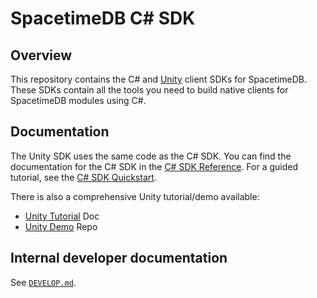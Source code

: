 # SpacetimeDB C# SDK

## Overview

This repository contains the C# and [Unity](https://unity.com/) client SDKs for SpacetimeDB. These SDKs contain all the tools you need to build native clients for SpacetimeDB modules using C#.

## Documentation

The Unity SDK uses the same code as the C# SDK. You can find the documentation for the C# SDK in the [C# SDK Reference](https://spacetimedb.com/docs/sdks/c-sharp). For a guided tutorial, see the [C# SDK Quickstart](https://spacetimedb.com/docs/sdks/c-sharp/quickstart).

There is also a comprehensive Unity tutorial/demo available:
- [Unity Tutorial](https://spacetimedb.com/docs/unity/part-1) Doc
- [Unity Demo](https://github.com/clockworklabs/Blackholio) Repo

## Internal developer documentation
See [`DEVELOP.md`](./DEVELOP.md).